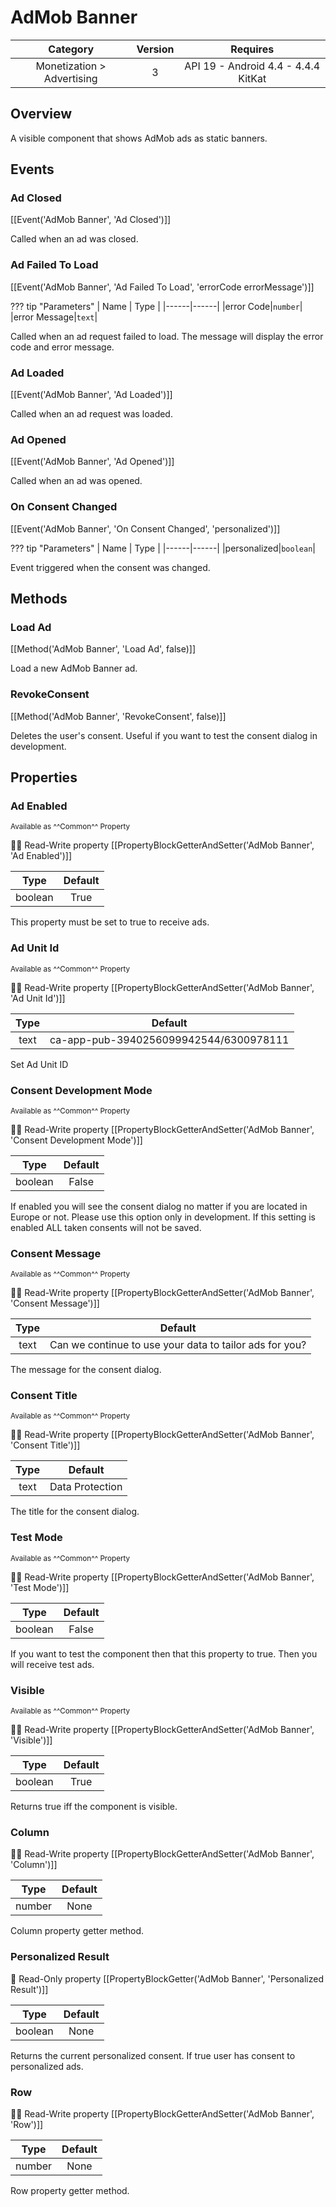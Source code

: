 # AdMob Banner

| Category | Version | Requires |
|:--------:|:-------:|:--------:|
|Monetization > Advertising|3|API 19 - Android 4.4 - 4.4.4 KitKat|

## Overview

A visible component that shows AdMob ads as static banners.

## Events

### Ad Closed

[[Event('AdMob Banner', 'Ad Closed')]]

Called when an ad was closed.

### Ad Failed To Load

[[Event('AdMob Banner', 'Ad Failed To Load', 'errorCode errorMessage')]]

??? tip "Parameters"
    | Name | Type |
    |------|------|
    |error Code|`number`|
    |error Message|`text`|


Called when an ad request failed to load. The message will display the error code and error message.

### Ad Loaded

[[Event('AdMob Banner', 'Ad Loaded')]]

Called when an ad request was loaded.

### Ad Opened

[[Event('AdMob Banner', 'Ad Opened')]]

Called when an ad was opened.

### On Consent Changed

[[Event('AdMob Banner', 'On Consent Changed', 'personalized')]]

??? tip "Parameters"
    | Name | Type |
    |------|------|
    |personalized|`boolean`|


Event triggered when the consent was changed.

## Methods

### Load Ad

[[Method('AdMob Banner', 'Load Ad', false)]]

Load a new AdMob Banner ad.

### RevokeConsent

[[Method('AdMob Banner', 'RevokeConsent', false)]]

Deletes the user's consent. Useful if you want to test the consent dialog in development.

## Properties

### Ad Enabled

<small>Available as ^^Common^^ Property</small>

:eyes::pencil: Read-Write property
[[PropertyBlockGetterAndSetter('AdMob Banner', 'Ad Enabled')]]

| Type | Default |
|:----:|:-------:|
|boolean|True|

This property must be set to true to receive ads.

### Ad Unit Id

<small>Available as ^^Common^^ Property</small>

:eyes::pencil: Read-Write property
[[PropertyBlockGetterAndSetter('AdMob Banner', 'Ad Unit Id')]]

| Type | Default |
|:----:|:-------:|
|text|ca-app-pub-3940256099942544/6300978111|

Set Ad Unit ID

### Consent Development Mode

<small>Available as ^^Common^^ Property</small>

:eyes::pencil: Read-Write property
[[PropertyBlockGetterAndSetter('AdMob Banner', 'Consent Development Mode')]]

| Type | Default |
|:----:|:-------:|
|boolean|False|

If enabled you will see the consent dialog no matter if you are located in Europe or not. Please use this option only in development.  If this setting is enabled ALL taken consents will not be saved.

### Consent Message

<small>Available as ^^Common^^ Property</small>

:eyes::pencil: Read-Write property
[[PropertyBlockGetterAndSetter('AdMob Banner', 'Consent Message')]]

| Type | Default |
|:----:|:-------:|
|text|Can we continue to use your data to tailor ads for you?|

The message for the consent dialog.

### Consent Title

<small>Available as ^^Common^^ Property</small>

:eyes::pencil: Read-Write property
[[PropertyBlockGetterAndSetter('AdMob Banner', 'Consent Title')]]

| Type | Default |
|:----:|:-------:|
|text|Data Protection|

The title for the consent dialog.

### Test Mode

<small>Available as ^^Common^^ Property</small>

:eyes::pencil: Read-Write property
[[PropertyBlockGetterAndSetter('AdMob Banner', 'Test Mode')]]

| Type | Default |
|:----:|:-------:|
|boolean|False|

If you want to test the component then that this property to true. Then you will receive test ads.

### Visible

<small>Available as ^^Common^^ Property</small>

:eyes::pencil: Read-Write property
[[PropertyBlockGetterAndSetter('AdMob Banner', 'Visible')]]

| Type | Default |
|:----:|:-------:|
|boolean|True|

Returns true iff the component is visible.

### Column

:eyes::pencil: Read-Write property
[[PropertyBlockGetterAndSetter('AdMob Banner', 'Column')]]

| Type | Default |
|:----:|:-------:|
|number|None|

Column property getter method.

### Personalized Result

:eyes: Read-Only property
[[PropertyBlockGetter('AdMob Banner', 'Personalized Result')]]

| Type | Default |
|:----:|:-------:|
|boolean|None|

Returns the current personalized consent. If true user has consent to personalized ads.

### Row

:eyes::pencil: Read-Write property
[[PropertyBlockGetterAndSetter('AdMob Banner', 'Row')]]

| Type | Default |
|:----:|:-------:|
|number|None|

Row property getter method.